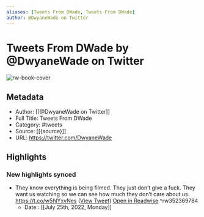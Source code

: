 ```yaml
---
aliases: [Tweets From DWade, Tweets From DWade]
author: @DwyaneWade on Twitter
---
```

# Tweets From DWade by @DwyaneWade on Twitter

![rw-book-cover](https://pbs.twimg.com/profile_images/1524390755095220225/tCDT1fCz.jpg)

## Metadata
- Author: [[@DwyaneWade on Twitter]]
- Full Title: Tweets From DWade
- Category: #tweets
- Source: [[{source}]]
- URL: https://twitter.com/DwyaneWade

## Highlights
### New highlights synced
- They know everything is being filmed. They just don’t give a fuck. They want us watching so we can see how much they don’t care about us. https://t.co/w5hlYxvNes ([View Tweet](https://twitter.com/DwyaneWade/status/1272237419480223745)) [Open in Readwise](https://readwise.io/open/352369784) ^rw352369784
    - Date:: [[July 25th, 2022, Monday]]
